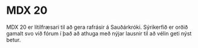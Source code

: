 # MDX 20

MDX 20 er lítilfræsari til að gera rafrásir á Sauðárkróki.
Sýrikerfið er orðið gamalt svo við fórum í það að athuga með nýjar lausnir til að vélin geti nýst betur.
